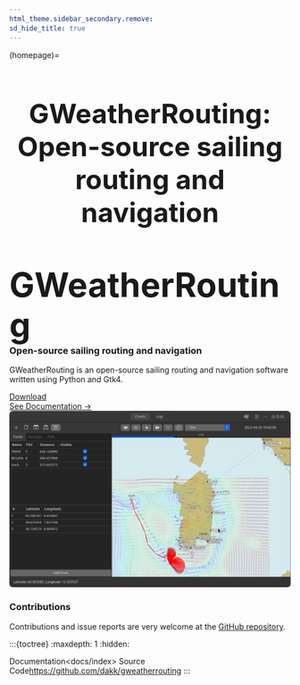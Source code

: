 ```yaml
---
html_theme.sidebar_secondary.remove:
sd_hide_title: true
---
```

<link rel="stylesheet" href="https://cdnjs.cloudflare.com/ajax/libs/font-awesome/5.9.0/css/fontawesome.min.css" integrity="sha512-TPigxKHbPcJHJ7ZGgdi2mjdW9XHsQsnptwE+nOUWkoviYBn0rAAt0A5y3B1WGqIHrKFItdhZRteONANT07IipA==" crossorigin="anonymous" referrerpolicy="no-referrer" />
<style>
.bd-main .bd-content .bd-article-container {
  max-width: 70rem; /* Make homepage a little wider instead of 60em */
}
/* Extra top/bottom padding to the sections */
article.bd-article section {
  padding: 3rem 0 7rem;
}
/* Override all h1 headers except for the hidden ones */
h1:not(.sd-d-none) {
  font-weight: bold;
  font-size: 48px;
  text-align: center;
  margin-bottom: 4rem;
}
/* Override all h3 headers that are not in hero */
h3:not(#hero h3) {
  font-weight: bold;
  /* text-align: center; */
}
</style>

(homepage)=
# GWeatherRouting: Open-source sailing routing and navigation

<div id="hero">
  <div id="hero-left">  <!-- Start Hero Left -->
    <h2 style="font-size: 60px; font-weight: bold; margin: 2rem auto 0;">GWeatherRouting</h2>
    <h3 style="font-weight: bold; margin-top: 0;">Open-source sailing routing and navigation</h3>
    <p>GWeatherRouting is an open-source sailing routing and navigation software written using Python and Gtk4.</p>
    <div class="homepage-button-container">
      <div class="homepage-button-container-row">
          <a href="https://github.com/dakk/gweatherrouting/releases" class="homepage-button primary-button">Download</a>
      </div>
      <div class="homepage-button-container-row">
          <a href="./docs/index.html" class="homepage-button-link">See Documentation →</a>
      </div>
    </div>
  </div>
  <div id="hero-right">
    <img src="./_static/images/s3.png">
  </div>
</div>



<!-- # Workflow

<p>The DQPU system is composed of 3 actors:</p>
<br>

::::{grid} 1 1 3 3

:::{grid-item}

<div align="center">
<i class="fa fa-user fa-5x"></i><br><br>

<b>Clients</b>: users who need to perform a quantum sampling
</div>

:::

:::{grid-item}
<div align="center">
<i class="fa fa-user-shield fa-5x"></i><br><br>
<b>Verifiers</b>: delegates who check for data validity and detect cheating users
</div>
:::

:::{grid-item}
<div align="center">
<i class="fa fa-cogs fa-5x"></i><br><br>
<b>Samplers</b>: users who run quantum samplers
</div>
:::

::::-->

<!-- ::::{grid} 1 1 2 2

:::{grid-item}  -->

<h3>Contributions</h3>

Contributions and issue reports are very welcome at the
[GitHub repository](https://github.com/dakk/gweatherrouting).
<!-- ::: -->

:::{toctree}
:maxdepth: 1
:hidden:

Documentation<docs/index>
Source Code<https://github.com/dakk/gweatherrouting>
:::
